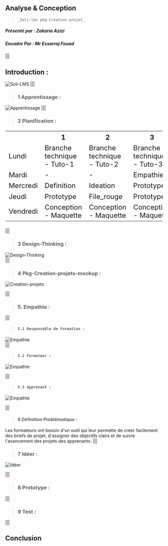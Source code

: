 ## Analyse & Conception

> `_Soli-lms pkg-Creation-projet_`

##### Présenté par : _Zakaria Azizi_

##### Encadre Par : _Mr Essarraj Fouad_

|||

## Introduction :
![Soli-LMS](../Image/Soli-lms-logo.png)
|||

> ### 1 Apprentissage :

![Apprentissage](../Image/Apprentissage.png)
|||
> ### 2 Planification :

<table style="font-size: 22px">
  <tr>
    <th></th>
    <th>1</th>
    <th>2</th>
    <th>3</th>
  </tr>
  <tr>
    <td>Lundi</td>
    <td>Branche technique - Tuto-1</td>
    <td>Branche technique - Tuto-2</td>
    <td>Branche technique - Tuto-3</td>
  </tr>
  <tr>
    <td>Mardi</td>
    <td>-</td>
    <td>-</td>
    <td>Empathie</td>
  </tr>
  <tr>
    <td>Mercredi</td>
    <td>Definition</td>
    <td>Ideation</td>
    <td>Prototype</td>
  </tr>
  <tr>
    <td>Jeudi</td>
    <td>Prototype</td>
    <td>File_rouge</td>
    <td>Prototype</td>
  </tr>
  <tr>
    <td>Vendredi</td>
    <td>Conception - Maquette</td>
    <td>Conception - Maquette</td>
    <td>Conception - Maquette</td>
  </tr>
</table>

|||
> ### 3 Design-Thinking :

<div class="image-container">
  <img src="../Image/carte-design-thinking.png" alt="Design-Thinking">
</div>
|||


> ### 4 Pkg-Creation-projets-mockup :

![Creation-projets](../Image/project-create-logo-large.png)

|||

> ### 5. Empathie :
|||

> ####  `5.1 Responsable de Formation :`

<div class="image-container">
  <img src="../Image/empathie-Responsable-de-Formation.png" alt="Empathie">
</div>
|||

> ####  `5.2 Formateur :`

<div class="image-container">
  <img src="../Image/empathie-Formateur.png" alt="Empathie">
</div>

|||
> ####  `5.3 Apprenant :`

<div class="image-container">
  <img src="../Image/empathie-Apprenant.png" alt="Empathie"> 
</div>

|||
> #### 6 Définition Problématique :
Les formateurs ont besoin d'un outil qui leur permette de créer facilement des briefs de projet, d'assigner des objectifs clairs et de suivre l'avancement des projets des apprenants.
|||

> ### 7 Idéer :

![Idéer](../Image/Idéer.png)

|||

> ### 8 Prototype :

|||
> ### 9 Test :

|||

## Conclusion

